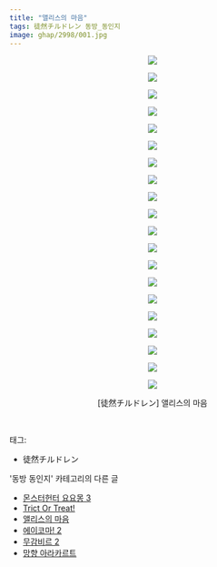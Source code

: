 ```yaml
---
title: "앨리스의 마음"
tags: 徒然チルドレン 동방_동인지
image: ghap/2998/001.jpg
---
```

<div class="article">
<p style="text-align: center; clear: none; float: none;"><img src="{{ site.nasurl }}/ghap/2998/001.jpg"/></p>
<p style="text-align: center; clear: none; float: none;"><img src="{{ site.nasurl }}/ghap/2998/002.jpg"/></p>
<p style="text-align: center; clear: none; float: none;"><img src="{{ site.nasurl }}/ghap/2998/003.jpg"/></p>
<p style="text-align: center; clear: none; float: none;"><img src="{{ site.nasurl }}/ghap/2998/004.jpg"/></p>
<p style="text-align: center; clear: none; float: none;"><img src="{{ site.nasurl }}/ghap/2998/005.jpg"/></p>
<p style="text-align: center; clear: none; float: none;"><img src="{{ site.nasurl }}/ghap/2998/006.jpg"/></p>
<p style="text-align: center; clear: none; float: none;"><img src="{{ site.nasurl }}/ghap/2998/007.jpg"/></p>
<p style="text-align: center; clear: none; float: none;"><img src="{{ site.nasurl }}/ghap/2998/008.jpg"/></p>
<p style="text-align: center; clear: none; float: none;"><img src="{{ site.nasurl }}/ghap/2998/009.jpg"/></p>
<p style="text-align: center; clear: none; float: none;"><img src="{{ site.nasurl }}/ghap/2998/010.jpg"/></p>
<p style="text-align: center; clear: none; float: none;"><img src="{{ site.nasurl }}/ghap/2998/011.jpg"/></p>
<p style="text-align: center; clear: none; float: none;"><img src="{{ site.nasurl }}/ghap/2998/012.jpg"/></p>
<p style="text-align: center; clear: none; float: none;"><img src="{{ site.nasurl }}/ghap/2998/013.jpg"/></p>
<p style="text-align: center; clear: none; float: none;"><img src="{{ site.nasurl }}/ghap/2998/014.jpg"/></p>
<p style="text-align: center; clear: none; float: none;"><img src="{{ site.nasurl }}/ghap/2998/015.jpg"/></p>
<p style="text-align: center; clear: none; float: none;"><img src="{{ site.nasurl }}/ghap/2998/016.jpg"/></p>
<p style="text-align: center; clear: none; float: none;"><img src="{{ site.nasurl }}/ghap/2998/017.jpg"/></p>
<p style="text-align: center; clear: none; float: none;"><img src="{{ site.nasurl }}/ghap/2998/018.jpg"/></p>
<p style="text-align: center; clear: none; float: none;"><img src="{{ site.nasurl }}/ghap/2998/019.jpg"/></p>
<p style="text-align: center; clear: none; float: none;"><img src="{{ site.nasurl }}/ghap/2998/020.jpg"/></p>
<p style="text-align: center; clear: none; float: none;">[徒然チルドレン] 앨리스의 마음</p>
<p><br/></p>
</div><div class="tagTrail">
<p>태그: </p>
<ul>
<li>徒然チルドレン</li>
</ul>
</div><div class="another">
<p>'동방 동인지' 카테고리의 다른 글</p>
<ul>
<li><a href="/2016-12-25-ghap_3000">몬스터헌터 요요몽 3</a></li>
<li><a href="/2016-12-25-ghap_2999">Trict Or Treat!</a></li>
<li><a href="/2016-12-25-ghap_2998">앨리스의 마음</a></li>
<li><a href="/2016-12-25-ghap_2997">에이코마! 2</a></li>
<li><a href="/2016-12-25-ghap_2996">무감비르 2</a></li>
<li><a href="/2016-12-25-ghap_2995">망향 아라카르트</a></li>
</ul>
</div><div class="cb_module cb_fluid">
<div class="cb_wrt cb_profile">
</div><!-- commentList close -->
</div>